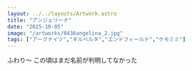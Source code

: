 ```yaml
---
layout: ../../layouts/Artwork.astro
title: "アンジェリーナ"
date: "2025-10-05"
image: "/artworks/0436angelina_2.jpg"
tags: ["アークナイツ","ギルベルタ","エンドフィールド","ケモミミ"]
---
```


ふわり～
この頃はまだ名前が判明してなかった